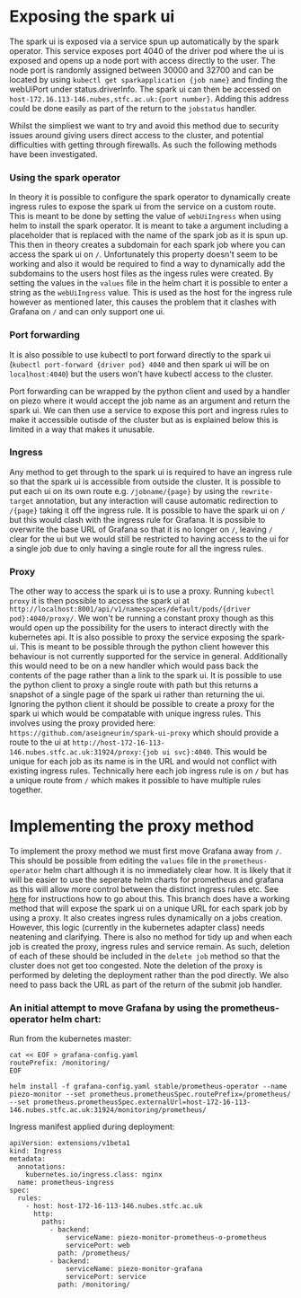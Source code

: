 # Exposing the spark ui
The spark ui is exposed via a service spun up automatically by the spark operator. This service exposes port 4040 of the driver pod where the ui is exposed and opens up a node port with access directly to the user. 
The node port is randomly assigned between 30000 and 32700 and can be located by using `kubectl get sparkapplication {job name}` and finding the webUiPort under status.driverInfo. The spark ui can then be accessed on `host-172.16.113-146.nubes,stfc.ac.uk:{port number}`. Adding this address could be done easily as part of the return to the `jobstatus` handler.

Whilst the simpliest we want to try and avoid this method due to security issues around giving users direct access to the cluster, and potential difficulties with getting through firewalls. As such the following methods have been investigated. 

### Using the spark operator
In theory it is possible to configure the spark operator to dynamically create ingress rules to expose the spark ui from the service on a custom route. This is meant to be done by setting the value of `webUiIngress` when using helm to install the spark operator. It is meant to take a argument including a placeholder that is replaced with the name of the spark job as it is spun up. This then in theory creates a subdomain for each spark job where you can access the spark ui on `/`. Unfortunately this property doesn't seem to be working and also it would be required to find a way to dynamically add the subdomains to the users host files as the ingess rules were created. 
By setting the values in the `values` file in the helm chart it is possible to enter a string as the `webUiIngress` value. This is used as the host for the ingress rule however as mentioned later, this causes the problem that it clashes with Grafana on `/` and can only support one ui.  

### Port forwarding
It is also possible to use kubectl to port forward directly to the spark ui (`kubectl port-forward {driver pod} 4040` and then spark ui will be on `localhost:4040`) but the users won't have kubectl access to the cluster.

Port forwarding can be wrapped by the python client and used by a handler on piezo where it would accept the job name as an argument and return the spark ui. We can then use a service to expose this port and ingress rules to make it accessible outisde of the cluster but as is explained below this is limited in a way that makes it unusable.

### Ingress
Any method to get through to the spark ui is required to have an ingress rule so that the spark ui is accessible from outside the cluster. It is possible to put each ui on its own route e.g. `/jobname/{page}` by using the `rewrite-target` annotation, but any interaction will cause automatic redirection to `/{page}` taking it off the ingress rule. It is possible to have the spark ui on `/` but this would clash with the ingress rule for Grafana. It is possible to overwrite the base URL of Grafana so that it is no longer on `/`, leaving `/` clear for the ui but we would still be restricted to having access to the ui for a single job due to only having a single route for all the ingress rules. 

### Proxy
The other way to access the spark ui is to use a proxy. Running `kubectl proxy` it is then possible to access the spark ui at `http://localhost:8001/api/v1/namespaces/default/pods/{driver pod}:4040/proxy/`. We won't be running a constant proxy though as this would open up the possibility for the users to interact directly with the kubernetes api. It is also possible to proxy the service exposing the spark-ui. This is meant to be possible through the python client however this behaviour is not currently supported for the service in general. Additionally this would need to be on a new handler which would pass back the contents of the page rather than a link to the spark ui. It is possible to use the python client to proxy a single route with path but this returns a snapshot of a single page of the spark ui rather than returning the ui.
Ignoring the python client it should be possible to create a proxy for the spark ui which would be compatable with unique ingress rules. This involves using the proxy provided here: `https://github.com/aseigneurin/spark-ui-proxy` which should provide a route to the ui at `http://host-172-16-113-146.nubes.stfc.ac.uk:31924/proxy:{job ui svc}:4040`. This would be unique for each job as its name is in the URL and would not conflict with existing ingress rules. Technically here each job ingress rule is on `/` but has a unique route from `/` which makes it possible to have multiple rules together.

# Implementing the proxy method

To implement the proxy method we must first move Grafana away from `/`. This should be possible from editing the `values` file in the `prometheus-operator` helm chart although it is no immediately clear how. It is likely that it will be easier to use the seperate helm charts for prometheus and grafana as this will allow more control between the distinct ingress rules etc. See [here](https://helm.sh/docs/using_helm/#customizing-the-chart-before-installing) for instructions how to go about this.
This branch does have a working method that will expose the spark ui on a unique URL for each spark job by using a proxy. It also creates ingress rules dynamically on a jobs creation. However, this logic (currently in the kubernetes adapter class) needs neatening and clarifying. There is also no method for tidy up and when each job is created the proxy, ingress rules and service remain. As such, deletion of each of these should be included in the `delete job` method so that the cluster does not get too congested. Note the deletion of the proxy is performed by deleting the deployment rather than the pod directly. 
We also need to pass back the URL as part of the return of the submit job handler. 


### An initial attempt to move Grafana by using the prometheus-operator helm chart:

Run from the kubernetes master:
```
cat << EOF > grafana-config.yaml
routePrefix: /monitoring/
EOF
```

```
helm install -f grafana-config.yaml stable/prometheus-operator --name piezo-monitor --set prometheus.prometheusSpec.routePrefix=/prometheus/ --set prometheus.prometheusSpec.externalUrl=host-172-16-113-146.nubes.stfc.ac.uk:31924/monitoring/prometheus/
```

Ingress manifest applied during deployment:

```
apiVersion: extensions/v1beta1
kind: Ingress
metadata:
  annotations:
    kubernetes.io/ingress.class: nginx
  name: prometheus-ingress
spec:
  rules:
    - host: host-172-16-113-146.nubes.stfc.ac.uk
      http:
        paths:
          - backend:
              serviceName: piezo-monitor-prometheus-o-prometheus
              servicePort: web
            path: /prometheus/
          - backend:
              serviceName: piezo-monitor-grafana
              servicePort: service
            path: /monitoring/
```